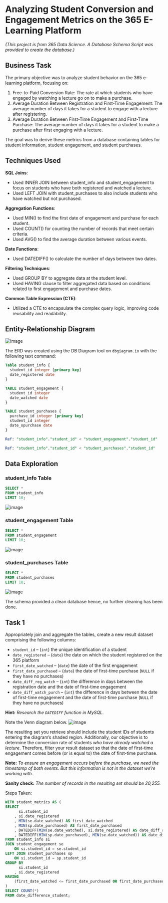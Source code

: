 # Analyzing Student Conversion and Engagement Metrics on the 365 E-Learning Platform

*(This project is from 365 Data Science. A Database Schema Script was provided to create the database.)*

## Business Task

The primary objective was to analyze student behavior on the 365 e-learning platform, focusing on:
1. Free-to-Paid Conversion Rate: The rate at which students who have engaged by watching a lecture go on to make a purchase.
2. Average Duration Between Registration and First-Time Engagement: The average number of days it takes for a student to engage with a lecture after registering.
3. Average Duration Between First-Time Engagement and First-Time Purchase: The average number of days it takes for a student to make a purchase after first engaging with a lecture.

The goal was to derive these metrics from a database containing tables for student information, student engagement, and student purchases.

## Techniques Used
**SQL Joins**:
- Used INNER JOIN between student_info and student_engagement to focus on students who have both registered and watched a lecture.
- Used LEFT JOIN with student_purchases to also include students who have watched but not purchased.
  
**Aggregation Functions**:
- Used MIN() to find the first date of engagement and purchase for each student.
- Used COUNT() for counting the number of records that meet certain criteria.
- Used AVG() to find the average duration between various events.

**Date Functions**:
- Used DATEDIFF() to calculate the number of days between two dates.

**Filtering Techniques**:
- Used GROUP BY to aggregate data at the student level.
- Used HAVING clause to filter aggregated data based on conditions related to first engagement and purchase dates.

**Common Table Expression (CTE)**:
- Utilized a CTE to encapsulate the complex query logic, improving code reusability and readability.

## Entity-Relationship Diagram
![image](https://github.com/jef-fortunahamid/365E-LearningAnalysis/assets/125134025/0798bc4b-a51b-4f91-bef2-12d063271bf1)

The ERD was created using the DB Diagram tool on `dbgiagram.io` with the following text command:
```sql
Table student_info {
  student_id integer [primary key]
  date_registered date
}

TABLE student_engagement {
  student_id integer
  date_watched date 
}

TABLE student_purchases {
  purchase_id integer [primary key]
  student_id integer
  date_opurchase date
}

Ref: "student_info"."student_id" < "student_engagement"."student_id"

Ref: "student_info"."student_id" < "student_purchases"."student_id"
```

## Data Exploration
### student_info Table
```sql
SELECT *
FROM student_info
LIMIT 10;
```
![image](https://github.com/jef-fortunahamid/365E-LearningAnalysis/assets/125134025/adc58d13-3db3-418a-a346-27f833c4c3aa)

### student_engagement Table
```sql
SELECT *
FROM student_engagement
LIMIT 10;
```
![image](https://github.com/jef-fortunahamid/365E-LearningAnalysis/assets/125134025/a490cd49-019e-4b90-bb8b-4f2e2e711437)

### student_purchases Table
```sql
SELECT *
FROM student_purchases
LIMIT 10;
```
![image](https://github.com/jef-fortunahamid/365E-LearningAnalysis/assets/125134025/3989b5c4-2865-4c0f-9a5b-b746694e33d5)

The schema provided a clean database hence, no further cleaning has been done.

## Task 1
Appropriately join and aggregate the tables, create a new result dataset comprising the following columns:

- `student_id` – (`int`) the unique identification of a student
- `date_registered` – (`date`) the date on which the student registered on the 365 platform
- `first_date_watched` – (`date`) the date of the first engagement
- `first_date_purchased` – (`date`) the date of first-time purchase (`NULL` if they have no purchases)
- `date_diff_reg_watch` – (`int`) the difference in days between the registration date and the date of first-time engagement
- `date_diff_watch_purch` – (`int`) the difference in days between the date of first-time engagement and the date of first-time purchase (`NULL` if they have no purchases)

**Hint:** *Research the `DATEDIFF` function in MySQL.*

Note the Venn diagram below.
![image](https://github.com/jef-fortunahamid/365E-LearningAnalysis/assets/125134025/cac1bf57-cd11-4940-b2a6-e518cec48ff2)

The resulting set you retrieve should include the student IDs of students entering the diagram’s shaded region. Additionally, our objective is to determine the conversion rate of students *who have already watched a lecture*. Therefore, filter your result dataset so that the date of first-time engagement comes before (or is equal to) the date of first-time purchase.

**Note:** *To ensure an engagement occurs before the purchase, we need the timestamp of both events. But this information is not in the dataset we’re working with.*

**Sanity check:** *The number of records in the resulting set should be 20,255.*

Steps Taken:




```sql
WITH student_metrics AS (
SELECT
	  si.student_id
	, si.date_registered
    , MIN(se.date_watched) AS first_date_watched
    , MIN(sp.date_purchased) AS first_date_purchased
    , DATEDIFF(MIN(se.date_watched), si.date_registered) AS date_diff_reg_watch
    , DATEDIFF(MIN(sp.date_purchased), MIN(se.date_watched)) AS date_diff_watch_pur
FROM student_info si
JOIN student_engagement se
	ON si.student_id = se.student_id
LEFT JOIN student_purchases sp
	ON si.student_id = sp.student_id
GROUP BY 
	  si.student_id
	, si.date_registered
HAVING 
    (first_date_watched <= first_date_purchased OR first_date_purchased IS NULL)
)
SELECT COUNT(*)
FROM date_difference_student;
```
